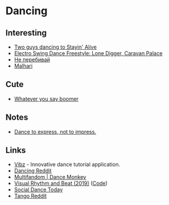 # Dancing

## Interesting

- [Two guys dancing to Stayin' Alive](https://www.reddit.com/r/Damnthatsinteresting/comments/p02xs1/these_two_guys_dancing_to_stayin_alive/)
- [Electro Swing Dance Freestyle: Lone Digger, Caravan Palace](https://www.youtube.com/watch?v=ODou1efdRzU)
- [Не перебивай](https://twitter.com/amebakin/status/1367972159348477956)
- [Malhari](https://www.youtube.com/watch?v=l_MyUGq7pgs)

## Cute

- [Whatever you say boomer](https://twitter.com/neekolul/status/1234601269127458817)

## Notes

- [Dance to express, not to impress.](https://www.reddit.com/r/RationalPsychonaut/comments/q1yd9p/what_do_you_guys_think_about_dancing/)

## Links

- [Vibz](http://vibz.dance/) - Innovative dance tutorial application.
- [Dancing Reddit](https://www.reddit.com/r/Dance/)
- [Multifandom | Dance Monkey](https://www.youtube.com/watch?v=ETMk4m-_7A0)
- [Visual Rhythm and Beat (2019)](http://abedavis.com/visualbeat/) ([Code](https://github.com/abedavis/visbeat))
- [Social Dance Today](https://social-dance.today/)
- [Tango Reddit](https://www.reddit.com/r/tango/)
